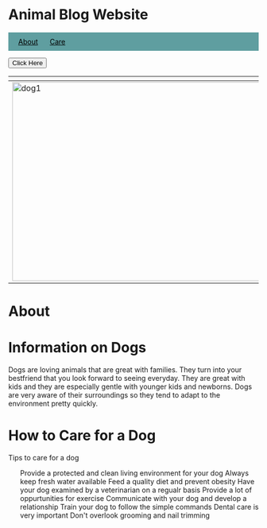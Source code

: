 # Animal Blog Website
<!DOCTYPE html>

<style>
ul {
    list-style-type: none;
    margin:0px;
    padding:10px;
    background-color: cadetblue;
}

li {
    display: inline;
}

li a {
    color: black;
    text-align: center
    text-decoration: none;
    padding: 10px;
}

ul li a:hover {
    background-color: beige;
    color: azure;
    padding: 10px;
}

p a {
    color: red;
    text-align: center;
    text-decoration: line-through red double 5px;
}
    div.gallery {
  margin: 5px;
  border: 1px solid #ccc;
  float: left;
  width: 180px;
}
    div.gallery img {
  width: 100%;
  height: auto;
}
</style>
<html lang="en">
    <head>
    <meta charset="UTF-8"/>
    <title>Image Gallery Using Tables</title>
    <link rel="stylesheet"href="styles.css"/>
    <script src="script.js"></script>
    </head>
<table>
    <thead>
        <tr>
           <th></th>
        </tr>
    </thead>
<ul>
    <li><a href="#about">About</a></li>
    <li><a href="#care">Care</a></li>
    </ul>
    
<tbody>
    <tr>
    <td> 
  <a target="_blank" href="https://www.pexels.com/photo/two-yellow-labrador-retriever-puppies-1108099/">
    <img src="dog.png.png" alt="dog1" width="600" height="400">
  </a>
    <td></td>
    </tr>
</tbody>
    
<button type="button">Click Here</button>
</table>
</html>

<!DOCTYPE html>
<html lang="en">
    <head>
        <meta charset="UTF-8" />
        <h1>About</h1>
    </head>
    <h1>Information on Dogs</h1>
    <p>Dogs are loving animals that are great with families. They turn into your bestfriend that you look forward to seeing everyday. They are great with kids and they are especially gentle with younger kids and newborns. Dogs are very aware of their surroundings so they tend to adapt to the environment pretty quickly. </p>
</html>

<!DOCTYPE html>
<html lang="en">
    <head>
        <meta charset="UTF-8" />
        <title>Care</title>
    </head>
    <h1>How to Care for a Dog </h1>
    <body>Tips to care for a dog
       <ol>
          <li>Provide a protected and clean living environment for your dog</li>
          <li>Always keep fresh water available</li>
          <li>Feed a quality diet and prevent obesity</li>
          <li>Have your dog examined by a veterinarian on a regualr basis</li>
          <li>Provide a lot of oppurtunities for exercise</li>
          <li>Communicate with your dog and develop a relationship</li>
          <li>Train your dog to follow the simple commands</li>
          <li>Dental care is very important</li>
          <li>Don't overlook grooming and nail trimming</li>
        </ol> 
</body>
</html>

